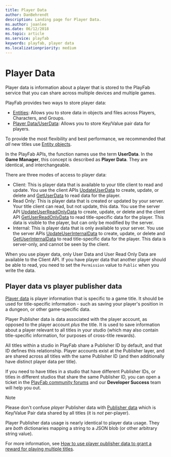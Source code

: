 ```yaml
---
title: Player Data
author: DanBehrendt
description: Landing page for Player Data.
ms.author: joanlee
ms.date: 06/12/2018
ms.topic: article
ms.service: playfab
keywords: playfab, player data
ms.localizationpriority: medium
---
```


# Player Data

Player data is information about a player that is stored to the PlayFab service that you can share across multiple devices and multiple games.

PlayFab provides two ways to store player data:

- [Entities](../entities/index.md): Allows you to store data in objects and files across Players, Characters, and Groups.
- [Player Data/UserData](quickstart.md): Allows you to store Key/Value pair data for players.

To provide the most flexibility and best performance, we recommended that *all* new titles use [Entity objects](../entities/entity-objects.md).

In the PlayFab APIs, the function names use the term **UserData**. In the **Game Manager**, this concept is described as **Player Data**. They are identical, and interchangeable.

There are three modes of access to player data:

- Client: This is player data that is available to your title client to read and update. You use the client APIs [UpdateUserData](xref:titleid.playfabapi.com.client.playerdatamanagement.updateuserdata) to create, update, or delete and [GetUserData](xref:titleid.playfabapi.com.client.playerdatamanagement.getuserdata) to read data for the player.
- Read Only: This is player data that is created or updated by your server. Your title client can read, but not update, this data. You use the server API [UpdateUserReadOnlyData](xref:titleid.playfabapi.com.server.playerdatamanagement.updateuserreadonlydata) to create, update, or delete and the client API [GetUserReadOnlyData](xref:titleid.playfabapi.com.client.playerdatamanagement.getuserreadonlydata) to read title-specific data for the player. This data is visible to the player, but can only be modified by the server.
- Internal: This is player data that is only available to your server. You use the server APIs [UpdateUserInternalData](xref:titleid.playfabapi.com.server.playerdatamanagement.updateuserinternaldata) to create, update, or delete and [GetUserInternalData](xref:titleid.playfabapi.com.server.playerdatamanagement.getuserinternaldata) to read title-specific data for the player. This data is server-only, and cannot be seen by the client.

When you use player data, only User Data and User Read Only Data are available to the Client API. If you have player data that another player should be able to read, you need to set the `Permission` value  to `Public` when you write the data.

## Player data vs player publisher data

[Player data](quickstart.md) is player information that is specific to a game title. It should be used for title-specific information - such as saving your player's position in a dungeon, or other game-specific data.

Player Publisher data is data associated with the player account, as opposed to the player account *plus* the title. It is used to save information about a player relevant to all titles in your studio (which may also contain title-specific information, for purposes of cross-title rewards).

All titles within a studio in PlayFab share a Publisher ID by default, and that ID defines this relationship. Player accounts exist at the Publisher layer, and are shared across all titles with the same Publisher ID (and then additionally have distinct player data per title).

If you need to have titles in a studio that have different Publisher IDs, or titles in different studios that share the same Publisher ID, you can open a ticket in the [PlayFab community forums](https://community.playfab.com/) and our **Developer Success** team will help you out.

> [!NOTE]
> Please don't confuse *player* Publisher data with [Publisher data](../titledata/using-publisher-data.md) which is Key/Value Pair data shared by all titles (it is *not* per-player).

Player Publisher data usage is nearly identical to player data usage. They are *both* dictionaries mapping a string to a JSON blob (or other arbitrary string value).

For more information, see [How to use player publisher data to grant a reward for playing multiple titles](using-player-publisher-data.md).